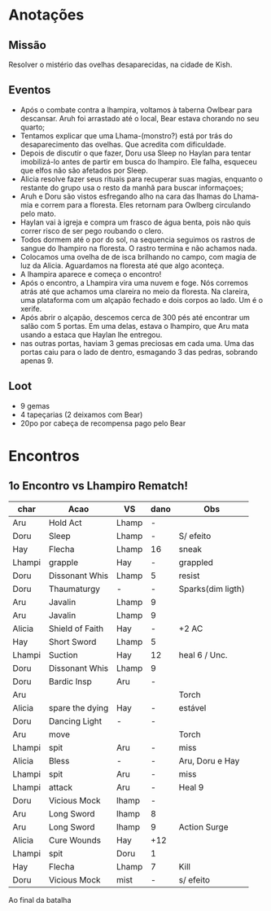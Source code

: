 
# Anotações

## Missão

Resolver o mistério das ovelhas desaparecidas, na cidade de Kish.

## Eventos

* Após o combate contra a lhampira, voltamos à taberna Owlbear para
descansar. Aruh foi arrastado até o local, Bear estava chorando no
seu quarto;
* Tentamos explicar que uma Lhama-(monstro?) está por trás do desaparecimento
das ovelhas. Que acredita com dificuldade.
* Depois de discutir o que fazer, Doru usa Sleep no Haylan para tentar
imobilizá-lo antes de partir em busca do lhampiro. Ele falha, esqueceu
que elfos não são afetados por Sleep.
* Alicia resolve fazer seus rituais para recuperar suas magias, enquanto
o restante do grupo usa o resto da manhã para buscar informaçoes;
* Aruh e Doru são vistos esfregando alho na cara das lhamas do Lhama-mia
e correm para a floresta. Eles retornam para Owlberg circulando pelo mato.
* Haylan vai à igreja e compra um frasco de água benta, pois não quis
correr risco de ser pego roubando o clero.
* Todos dormem até o por do sol, na sequencia seguimos os rastros de
sangue do lhampiro na floresta. O rastro termina e não achamos nada.
* Colocamos uma ovelha de de isca brilhando no campo, com magia de
luz da Alicia. Aguardamos na floresta até que algo aconteça.
* A lhampira aparece e começa o encontro!
* Após o encontro, a Lhampira vira uma nuvem e foge. Nós corremos atrás
até que achamos uma clareira no meio da floresta. Na clareira, uma plataforma
com um alçapão fechado e dois corpos ao lado. Um é o xerife.
* Após abrir o alçapão, descemos  cerca de 300 pés até encontrar um salão
com 5 portas. Em uma delas, estava o lhampiro, que Aru mata usando a
estaca que Haylan lhe entregou.
* nas outras portas, haviam 3 gemas preciosas em cada uma. Uma das portas
caiu para o lado de dentro, esmagando 3 das pedras, sobrando apenas 9.

## Loot

* 9 gemas
* 4 tapeçarias (2 deixamos com Bear)
* 20po por cabeça de recompensa pago pelo Bear

# Encontros

## 1o Encontro vs Lhampiro Rematch!

| char	| Acao			|  VS	| dano	| Obs				|
|-------|---------------|-------|-------|-------------------|
| Aru	| Hold Act		|Lhamp	|  -	|					|
| Doru	|Sleep			|Lhamp	|  -	| S/ efeito			|
| Hay	|Flecha			|Lhamp	|  16	| sneak				|
|Lhampi	|grapple		|Hay	|  -	| grappled			|
| Doru	|Dissonant Whis	|Lhamp	|  5	| resist			|
| Doru	|Thaumaturgy	| -		|  -	| Sparks(dim ligth)	|
| Aru	|Javalin		|Lhamp	|  9	|					|
| Aru	|Javalin		|Lhamp	|  9	|					|
|Alicia	|Shield of Faith|Hay	|  -	|	+2 AC			|
| Hay	|Short Sword	|Lhamp	|  5	|					|
|Lhampi	|Suction		|Hay	|  12	| heal 6 / Unc.		|
| Doru	|Dissonant Whis	|Lhamp	|  9	|					|
| Doru	|Bardic Insp	|Aru	|  -	|					|
| Aru	|				|		|		|	Torch			|
|Alicia	|spare the dying|Hay	|  -	| estável			|
| Doru	|Dancing Light	| -		|  -	|					|
| Aru	|	move		|		|		| Torch				|
|Lhampi	| spit			|Aru	|  -	| miss				|
|Alicia	| Bless			|	-	|  -	| Aru, Doru e Hay	|
|Lhampi	| spit			|Aru	|  -	| miss				|
|Lhampi	| attack		|Aru	|  -	| Heal 9			|
| Doru	|Vicious Mock	| lhamp	|  -	|					|
| Aru	|	Long Sword	|lhamp	|	8	|					|
| Aru	|	Long Sword	|lhamp	|	9	| Action Surge		|
|Alicia	| Cure Wounds	|Hay	|  +12	|					|
|Lhampi	| spit			| Doru	|  1	|					|
| Hay	|Flecha			|Lhamp	|  7	| Kill				|
| Doru	|Vicious Mock	| mist	|  -	| s/ efeito			|


Ao final da batalha
